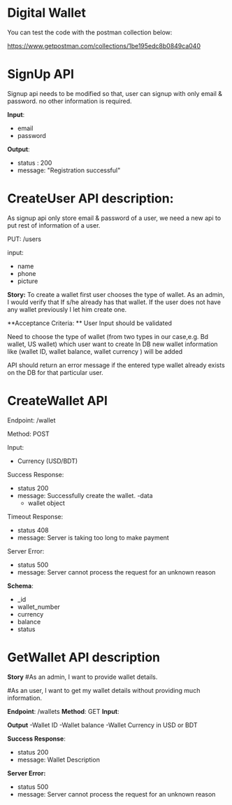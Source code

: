 # Digital Wallet

You can test the code with the postman collection below: 

https://www.getpostman.com/collections/1be195edc8b0849ca040

# SignUp API
Signup api needs to be modified so that, user can signup with only email & password. no other information is required.

**Input**:
- email
- password

**Output**:
- status : 200
- message: "Registration successful"


# CreateUser API description:

As signup api only store email & password of a user,
we need a new api to put rest of information of a user.

PUT: /users

input:
- name
- phone
- picture

**Story:** 
To create a wallet first user chooses the type of wallet. As an admin, I would verify that If s/he already has that wallet. If the user does not have any wallet previously I let him create one.

**Acceptance Criteria: **
User Input should be validated

Need to choose the type of wallet (from two types in our case,e.g. Bd wallet, US wallet) which user want to create
In DB new wallet information like (wallet ID, wallet balance, wallet currency ) will be added

API should return an error message if the entered type wallet already exists on the DB for that particular user.

# CreateWallet API

Endpoint: /wallet

Method: POST

Input:
- Currency (USD/BDT)

Success Response:
- status 200
- message: Successfully create the wallet.
-data
    - wallet object

Timeout Response:
- status 408
- message: Server is taking too long to make payment

Server Error:
- status 500
- message: Server cannot process the request for an unknown reason

**Schema**:
- _id
- wallet_number
- currency
- balance
- status

# GetWallet API description

**Story** 
#As an admin, I want to provide wallet details.

#As an user, I want to get my wallet details without providing much information.


**Endpoint**: /wallets
**Method**: GET
**Input**:

**Output**
-Wallet ID
-Wallet balance
-Wallet Currency in USD or BDT 

**Success Response**:
- status 200
- message:  Wallet Description


**Server Error:**
- status 500
- message: Server cannot process the request for an unknown reason

